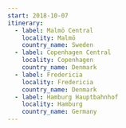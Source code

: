 ```yaml
---
start: 2018-10-07
itinerary:
  - label: Malmö Central
    locality: Malmö
    country_name: Sweden
  - label: Copenhagen Central
    locality: Copenhagen
    country_name: Denmark
  - label: Fredericia
    locality: Fredericia
    country_name: Denmark
  - label: Hamburg Hauptbahnhof
    locality: Hamburg
    country_name: Germany
---
```

